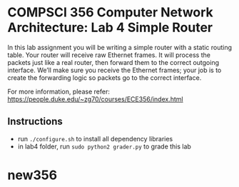 # COMPSCI 356 Computer Network Architecture: Lab 4 Simple Router

In this lab assignment you will be writing a simple router with a static routing table. Your router will receive raw Ethernet frames. It will process the packets just like a real router, then forward them to the correct outgoing interface. We’ll make sure you receive the Ethernet frames; your job is to create the forwarding logic so packets go to the correct interface.

For more information, please refer: https://people.duke.edu/~zg70/courses/ECE356/index.html

## Instructions
 * run `./configure.sh` to install all dependency libraries
 * in lab4 folder, run `sudo python2 grader.py` to grade this lab
# new356
